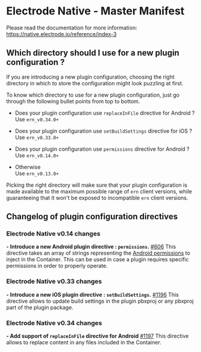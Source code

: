 # Electrode Native - Master Manifest

Please read the documentation for more information: https://native.electrode.io/reference/index-3

## Which directory should I use for a new plugin configuration ?

If you are introducing a new plugin configuration, choosing the right directory in which to store the configuration might look puzzling at first.

To know which directory to use for a new plugin configuration, just go through the following bullet points from top to bottom.

- Does your plugin configuration use `replaceInFile` directive for Android ?  
Use `ern_v0.34.0+`

- Does your plugin configuration use `setBuildSettings` directive for iOS ?  
Use `ern_v0.33.0+`

- Does your plugin configuration use `permissions` directive for Android ?  
Use `ern_v0.14.0+`

- Otherwise  
Use `ern_v0.13.0+`

Picking the right directory will make sure that your plugin configuration is made available to the maximum possible range of `ern` client versions, while guaranteeing that it won't be exposed to incompatible `ern` client versions.

## Changelog of plugin configuration directives 

### Electrode Native v0.14 changes

**- Introduce a new Android plugin directive : `permissions`.**  [#606](https://github.com/electrode-io/electrode-native/pull/606)
This directive takes an array of strings representing the [Android permissions](https://developer.android.com/guide/topics/permissions/overview) to inject in the Container. This can be used in case a plugin requires specific permissions in order to properly operate.

### Electrode Native v0.33 changes

**- Introduce a new iOS plugin directive : `setBuildSettings`.**  [#1196](https://github.com/electrode-io/electrode-native/pull/1196)
This directive allows to update build settings in the plugin pbxproj or any pbxproj part of the plugin package.

### Electrode Native v0.34 changes

**- Add support of `replaceInFile` directive for Android**  [#1197](https://github.com/electrode-io/electrode-native/pull/1197)
This directive allows to replace content in any files included in the Container.
